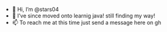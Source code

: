 - 👋 Hi, I’m @stars04
- 🌱 I’ve since moved onto learnig java! still finding my way!
- 📫 To reach me at this time just send a message here on gh

<!---
stars04/stars04 is a ✨ special ✨ repository because its `README.md` (this file) appears on your GitHub profile.
You can click the Preview link to take a look at your changes.
--->
